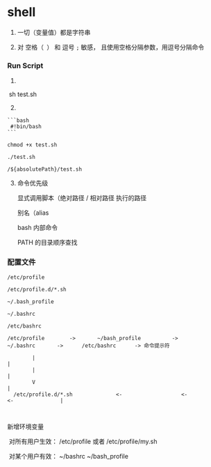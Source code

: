 # shell 

1.  一切（变量值）都是字符串

2.  对 空格（` `） 和 逗号 `;` 敏感， 且使用空格分隔参数，用逗号分隔命令


### Run Script

1.

​    sh test.sh

2. 

	```bash
	 #!bin/bash
	```
	
	chmod +x test.sh
	
	./test.sh
	
	/${absolutePath}/test.sh

3. 命令优先级

	显式调用脚本（绝对路径 / 相对路径 执行的路径
	
	别名（alias
	
	bash 内部命令
	
	PATH 的目录顺序查找



### 配置文件

`/etc/profile `

`/etc/profile.d/*.sh`

`~/.bash_profile ` 

`~/.bashrc `

`/etc/bashrc`

```
/etc/profile 		-> 		 ~/bash_profile          ->         ~/.bashrc		->		/etc/bashrc      -> 命令提示符

   		|																					|
   		|                                                                                   |
  	    V																					|
  /etc/profile.d/*.sh              <-                   <-                 <-               |
  
   
```

新增环境变量

​	对所有用户生效： /etc/profile  或者 /etc/profile/my.sh

​	对某个用户有效： ~/bashrc  ~/bash_profile
















